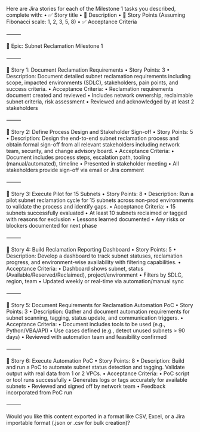 Here are Jira stories for each of the Milestone 1 tasks you described, complete with:
	•	✅ Story title
	•	📝 Description
	•	🎯 Story Points (Assuming Fibonacci scale: 1, 2, 3, 5, 8)
	•	✅ Acceptance Criteria

⸻

🧱 Epic: Subnet Reclamation Milestone 1

⸻

🔹 Story 1: Document Reclamation Requirements
	•	Story Points: 3
	•	Description:
Document detailed subnet reclamation requirements including scope, impacted environments (SDLC), stakeholders, pain points, and success criteria.
	•	Acceptance Criteria:
	•	Reclamation requirements document created and reviewed
	•	Includes network ownership, reclaimable subnet criteria, risk assessment
	•	Reviewed and acknowledged by at least 2 stakeholders

⸻

🔹 Story 2: Define Process Design and Stakeholder Sign-off
	•	Story Points: 5
	•	Description:
Design the end-to-end subnet reclamation process and obtain formal sign-off from all relevant stakeholders including network team, security, and change advisory board.
	•	Acceptance Criteria:
	•	Document includes process steps, escalation path, tooling (manual/automated), timeline
	•	Presented in stakeholder meeting
	•	All stakeholders provide sign-off via email or Jira comment

⸻

🔹 Story 3: Execute Pilot for 15 Subnets
	•	Story Points: 8
	•	Description:
Run a pilot subnet reclamation cycle for 15 subnets across non-prod environments to validate the process and identify gaps.
	•	Acceptance Criteria:
	•	15 subnets successfully evaluated
	•	At least 10 subnets reclaimed or tagged with reasons for exclusion
	•	Lessons learned documented
	•	Any risks or blockers documented for next phase

⸻

🔹 Story 4: Build Reclamation Reporting Dashboard
	•	Story Points: 5
	•	Description:
Develop a dashboard to track subnet statuses, reclamation progress, and environment-wise availability with filtering capabilities.
	•	Acceptance Criteria:
	•	Dashboard shows subnet, status (Available/Reserved/Reclaimed), project/environment
	•	Filters by SDLC, region, team
	•	Updated weekly or real-time via automation/manual sync

⸻

🔹 Story 5: Document Requirements for Reclamation Automation PoC
	•	Story Points: 3
	•	Description:
Gather and document automation requirements for subnet scanning, tagging, status update, and communication triggers.
	•	Acceptance Criteria:
	•	Document includes tools to be used (e.g., Python/VBA/API)
	•	Use cases defined (e.g., detect unused subnets > 90 days)
	•	Reviewed with automation team and feasibility confirmed

⸻

🔹 Story 6: Execute Automation PoC
	•	Story Points: 8
	•	Description:
Build and run a PoC to automate subnet status detection and tagging. Validate output with real data from 1 or 2 VPCs.
	•	Acceptance Criteria:
	•	PoC script or tool runs successfully
	•	Generates logs or tags accurately for available subnets
	•	Reviewed and signed off by network team
	•	Feedback incorporated from PoC run

⸻

Would you like this content exported in a format like CSV, Excel, or a Jira importable format (.json or .csv for bulk creation)?
